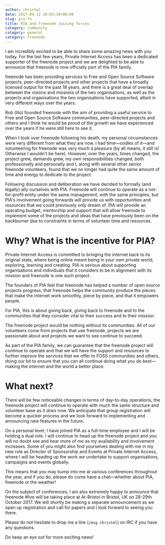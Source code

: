 ```yaml
---
author: christel
date: 2017-04-12 20:03:34+00:00
slug: pia-fn
title: PIA and freenode joining forces
category: community
category: general
category: freenode
---
```


I am incredibly excited to be able to share some amazing news with you today.
For the last few years, Private Internet Access has been a dedicated supporter
of the freenode project and we are delighted to be able to announce that
freenode is now officially part of the PIA family.

freenode has been providing services to Free and Open Source Software projects,
peer-directed projects and other projects that have a broadly licensed output
for the past 18 years, and there is a great deal of overlap between the visions
and missions of the two organisations, as well as the projects and
organisations the two organisations have supported, albeit in very different
ways over the years.

Rob (lilo) founded freenode with the aim of providing a useful service to Free
and Open Source Software communities, peer-directed projects and others and I
think he would be proud of the growth we have experienced over the years if he
were still here to see it.

When I took over freenode following his death, my personal circumstances were
very different from what they are now. I had time—oodles of it—and volunteering
for freenode was very much a pleasure (by all means, it still is! Otherwise I
wouldn't be here). However, over the years, times changed, the project grew,
demands grew, my own responsibilities changed, both professionally and
personally and I, along with several other senior freenode volunteers, found
that we no longer had quite the same amount of time and energy to dedicate to
the project.

Following discussion and deliberation we have decided to formally (and
legally) ally ourselves with PIA. Freenode will continue to operate as a
not-for-profit entity under the same management, with the same principles,
but PIA's involvement going forwards will provide us with opportunities and
resources that we could previously only dream of. PIA will provide an operating
budget, mentorship and support that will allow freenode to implement some of
the projects and ideas that have previously been on the backburner due to
constraints in terms of volunteer time and resources.


# Why? What is the incentive for PIA?

Private Internet Access is committed to bringing the internet back to its
original state, where being online meant being in your own private world,
exploring, learning and creating. PIA is serious about supporting organisations
and individuals that it considers to be in alignment with its mission and
freenode is one such project.

The founders of PIA feel that freenode has helped a number of open source
projects progress, that freenode helps the community produce the pieces that
make the internet work smoothly, piece by piece, and that it empowers people.

For PIA, this is about giving back, giving back to freenode and to the
communities that they consider vital to their success and to their mission.

The freenode project would be nothing without its communities. All of our
volunteers come from projects that use freenode, projects we are passionate
about and projects we want to see continue to succeed.

As part of the PIA family, we can guarantee that the freenode project will
continue to operate and that we will have the support and resources to further
improve the services that we offer to FOSS communities and others, doing our
bit to ensure that you can all continue doing what you do best—making the
internet and the world a better place.


# What next?

There will be few noticeable changes in terms of day-to-day operations, the
freenode project will continue to operate with much the same structure and
volunteer base as it does now. We anticipate that group registration will
become a quicker process and we look forward to implementing and announcing new
features in the future.

On a personal level, I have joined PIA as a full-time employee and I will be
holding a dual role. I will continue to head up the freenode project and you
will no doubt see and hear more of me as my availability and involvement
increases. Some of you might also find yourselves dealing with me in my new
role as Director of Sponsorship and Events at Private Internet Access, where I
will be heading up the work we undertake to support organisations, campaigns
and events globally.

This means that you may bump into me at various conferences throughout the
year, and if you do, please do come have a chat—whether about PIA, freenode or
the weather!

On the subject of conferences, I am also extremely happy to announce that
freenode #live will be taking place at At-Bristol in Bristol, UK on 28-29th
October 2017. We will shortly be making a separate announcement as we open up
registration and call for papers and I look forward to seeing you there.

Please do not hesitate to drop me a line (`/msg christel`) on IRC if you
have any questions.

Do keep an eye out for more exciting news!
